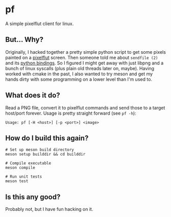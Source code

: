 # pf
A simple pixelflut client for linux.

## But... Why?
Originally, I hacked together a pretty simple python script to get some pixels painted on a [pixelflut](https://wiki.cccgoe.de/wiki/Pixelflut) screen.
Then someone told me about `sendfile (2)` and its [python bindings](https://docs.python.org/3/library/socket.html#socket.socket.sendfile).
So I figured I might get away with just libpng and a bunch of linux syscalls (plus plain old threads later on, maybe).
Having worked with cmake in the past, I also wanted to try meson and get my hands dirty with some programming on a lower level than I'm used to.

## What does it do?
Read a PNG file, convert it to pixelflut commands and send those to a target host/port forever.
Usage is pretty straight forward (see `pf -h`):
```
Usage: pf [-H <host>] [-p <port>] <image>
```

## How do I build this again?
```
# Set up meson build directory
meson setup builddir && cd builddir

# Compile executable
meson compile

# Run unit tests
meson test
``` 

## Is this any good?
Probably not, but I have fun hacking on it.
